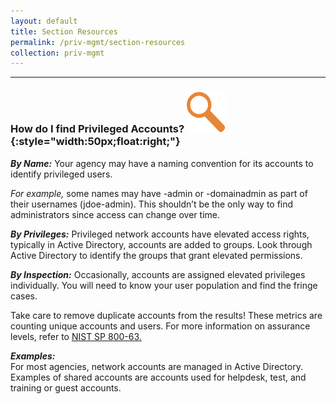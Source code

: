 ```yaml
---
layout: default
title: Section Resources
permalink: /priv-mgmt/section-resources
collection: priv-mgmt
---
```

---

### How do I find Privileged Accounts? ![focus logo](../img/focus.png){:style="width:50px;float:right;"}


**_By Name:_** Your agency may have a naming convention for its accounts to identify privileged users.

<i>For example,</i> some names may have -admin or -domainadmin as part of their usernames (jdoe-admin). This shouldn’t be the only way to find administrators since access can change over time.

**_By Privileges:_** Privileged network accounts have elevated access rights, typically in Active Directory, accounts are added to groups. Look through Active Directory to identify the groups that grant elevated permissions.

**_By Inspection:_** Occasionally, accounts are assigned elevated privileges individually. You will need to know your user population and find the fringe cases.

Take care to remove duplicate accounts from the results! These metrics are counting unique accounts and users. For more information on assurance levels, refer to <a href="https://pages.nist.gov/800-63-3/">NIST SP 800-63.</a>

**_Examples:_** <br>
For most agencies, network accounts are managed in Active Directory. Examples of shared accounts are accounts used for helpdesk, test, and training or guest accounts.
